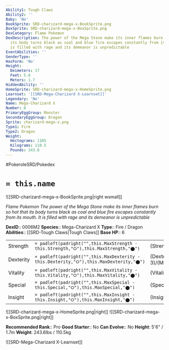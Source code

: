 ```yaml
---
Ability1: Tough Claws
Ability2: ''
Baby: 'No'
BookSprite: SRD-charizard-mega-x-BookSprite.png
BoxSprite: SRD-charizard-mega-x-BoxSprite.png
DexCategory: Flame Pokemon
DexDescription: The power of the Mega Stone make its inner flames burn so hot that
  its body turns black as coal and blue fire escapes constantly from its mouth. It
  is filled with rage and its demeanor is unpredictable
EventAbilities: ''
GenderType: ''
HasForm: 'No'
Height:
  Deimeters: 17
  Feet: 5.6
  Meters: 1.7
HiddenAbility: ''
HomeSprite: SRD-charizard-mega-x-HomeSprite.png
Learnset: '[[SRD-Mega-Charizard X-Learnset]]'
Legendary: 'No'
Name: Mega-Charizard X
Number: 6
PrimaryEggGroup: Monster
SecondaryEggGroup: Dragon
Sprite: charizard-mega-x.png
Type1: Fire
Type2: Dragon
Weight:
  Hectograms: 1105
  Kilograms: 110.5
  Pounds: 243.6
---
```


#PokeroleSRD/Pokedex

# `= this.name`

![[SRD-charizard-mega-x-BookSprite.png|right wsmall]]

*Flame Pokemon*
*The power of the Mega Stone make its inner flames burn so hot that its body turns black as coal and blue fire escapes constantly from its mouth. It is filled with rage and its demeanor is unpredictable*

**DexID**:: 0006M2
**Species**:: Mega-Charizard X
**Type**:: Fire / Dragon
**Abilities**:: [[SRD-Tough Claws|Tough Claws]]
**Base HP**:: 6

|           |                                                                                        |                                          |
| --------- | -------------------------------------------------------------------------------------- | ---------------------------------------- |
| Strength  | `= padleft(padright("",this.MaxStrength - this.Strength,"⭘"),this.MaxStrength,"⬤")`    | (Strength::3)/(MaxStrength::7)   |
| Dexterity | `= padleft(padright("",this.MaxDexterity - this.Dexterity,"⭘"),this.MaxDexterity,"⬤")` | (Dexterity:: 3)/(MaxDexterity::6) |
| Vitality  | `= padleft(padright("",this.MaxVitality - this.Vitality,"⭘"),this.MaxVitality,"⬤")`    | (Vitality::3)/(MaxVitality::6)   |
| Special   | `= padleft(padright("",this.MaxSpecial - this.Special,"⭘"),this.MaxSpecial,"⬤")`       | (Special::3)/(MaxSpecial::7)     |
| Insight   | `= padleft(padright("",this.MaxInsight - this.Insight,"⭘"),this.MaxInsight,"⬤")`       | (Insight::2)/(MaxInsight::5)     |

![[SRD-charizard-mega-x-HomeSprite.png|right]]
![[SRD-charizard-mega-x-BoxSprite.png|right]]

**Recommended Rank**:: Pro
**Good Starter**:: No
**Can Evolve**:: No
**Height**: 5'6" / 1.7m
**Weight**: 243.6lbs / 110.5kg

![[SRD-Mega-Charizard X-Learnset]]